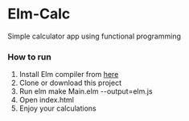 # Elm-Calc
Simple calculator app using functional programming

### How to run
1. Install Elm compiler from [here](https://elm-lang.org/)
2. Clone or download this project
3. Run elm make Main.elm --output=elm.js
4. Open index.html
5. Enjoy your calculations
